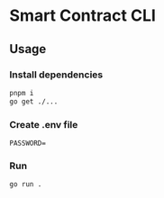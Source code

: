 # Smart Contract CLI

## Usage

### Install dependencies

```bash
pnpm i
go get ./...
```

### Create .env file

```env
PASSWORD=
```

### Run

```bash
go run .
```
